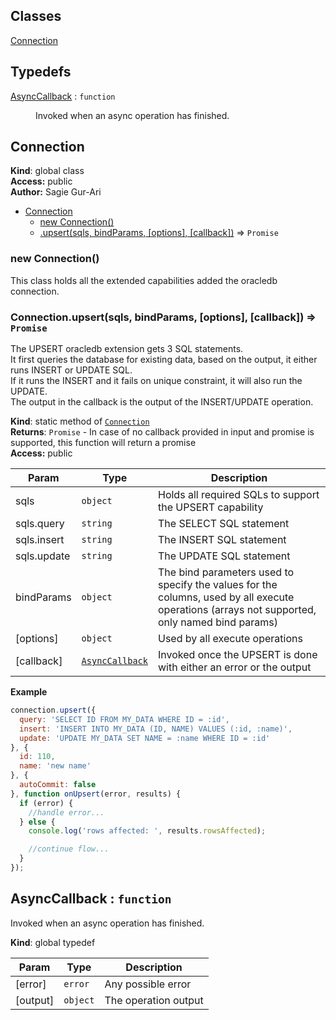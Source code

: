 ## Classes

<dl>
<dt><a href="#Connection">Connection</a></dt>
<dd></dd>
</dl>

## Typedefs

<dl>
<dt><a href="#AsyncCallback">AsyncCallback</a> : <code>function</code></dt>
<dd><p>Invoked when an async operation has finished.</p>
</dd>
</dl>

<a name="Connection"></a>

## Connection
**Kind**: global class  
**Access:** public  
**Author:** Sagie Gur-Ari  

* [Connection](#Connection)
    * [new Connection()](#new_Connection_new)
    * [.upsert(sqls, bindParams, [options], [callback])](#Connection.upsert) ⇒ <code>Promise</code>

<a name="new_Connection_new"></a>

### new Connection()
This class holds all the extended capabilities added the oracledb connection.

<a name="Connection.upsert"></a>

### Connection.upsert(sqls, bindParams, [options], [callback]) ⇒ <code>Promise</code>
The UPSERT oracledb extension gets 3 SQL statements.<br>
It first queries the database for existing data, based on the output, it either runs INSERT or UPDATE SQL.<br>
If it runs the INSERT and it fails on unique constraint, it will also run the UPDATE.<br>
The output in the callback is the output of the INSERT/UPDATE operation.

**Kind**: static method of <code>[Connection](#Connection)</code>  
**Returns**: <code>Promise</code> - In case of no callback provided in input and promise is supported, this function will return a promise  
**Access:** public  

| Param | Type | Description |
| --- | --- | --- |
| sqls | <code>object</code> | Holds all required SQLs to support the UPSERT capability |
| sqls.query | <code>string</code> | The SELECT SQL statement |
| sqls.insert | <code>string</code> | The INSERT SQL statement |
| sqls.update | <code>string</code> | The UPDATE SQL statement |
| bindParams | <code>object</code> | The bind parameters used to specify the values for the columns, used by all execute operations (arrays not supported, only named bind params) |
| [options] | <code>object</code> | Used by all execute operations |
| [callback] | <code>[AsyncCallback](#AsyncCallback)</code> | Invoked once the UPSERT is done with either an error or the output |

**Example**  
```js
connection.upsert({
  query: 'SELECT ID FROM MY_DATA WHERE ID = :id',
  insert: 'INSERT INTO MY_DATA (ID, NAME) VALUES (:id, :name)',
  update: 'UPDATE MY_DATA SET NAME = :name WHERE ID = :id'
}, {
  id: 110,
  name: 'new name'
}, {
  autoCommit: false
}, function onUpsert(error, results) {
  if (error) {
    //handle error...
  } else {
    console.log('rows affected: ', results.rowsAffected);

    //continue flow...
  }
});
```
<a name="AsyncCallback"></a>

## AsyncCallback : <code>function</code>
Invoked when an async operation has finished.

**Kind**: global typedef  

| Param | Type | Description |
| --- | --- | --- |
| [error] | <code>error</code> | Any possible error |
| [output] | <code>object</code> | The operation output |

